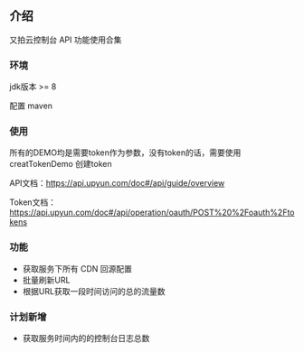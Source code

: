 ## 介绍
又拍云控制台 API 功能使用合集

### 环境
jdk版本 >= 8 

配置 maven
### 使用
所有的DEMO均是需要token作为参数，没有token的话，需要使用 creatTokenDemo 创建token

API文档：https://api.upyun.com/doc#/api/guide/overview

Token文档：https://api.upyun.com/doc#/api/operation/oauth/POST%20%2Foauth%2Ftokens

### 功能

+ 获取服务下所有 CDN 回源配置
+ 批量刷新URL
+ 根据URL获取一段时间访问的总的流量数

### 计划新增
+ 获取服务时间内的的控制台日志总数
